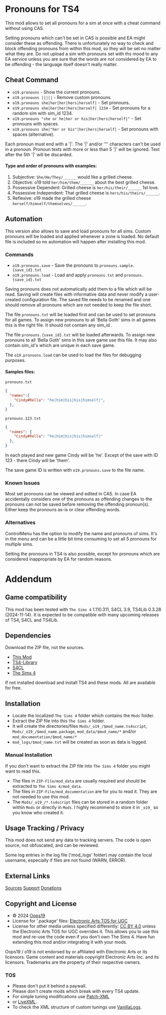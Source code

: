 #  Pronouns for TS4
This mod allows to set all pronouns for a sim at once with a cheat command without using CAS.

Setting pronouns which can't be set in CAS is possible and EA might consider these as offending.
There is unfortunately no way to check and block offending pronouns from within this mod, so they will be set no matter what they are.
Do not upload a sim with pronouns set with ths mood to any EA service unless you are sure that the words are not considered by EA to be offending - the language itself doesn't really matter.

## Cheat Command
* `o19.pronouns` - Show the current pronouns.
* `o19.pronouns |||||` - Remove custom pronouns.
* `o19.pronouns she|her|her|hers|herself|` - Set pronouns.
* `o19.pronouns she|her|her|hers|herself| 1234` - Set pronouns for a random sim with sim_id 1234.
* `o19.pronouns "she or he|her or his|her|hers|herself|"` - Set pronouns with spaces.
* `o19.pronouns she|"her or his"|her|hers|herself|` - Set pronouns with spaces (alternative).

Each pronoun must end with a '|'.
The '|' and/or '"' characters can't be used in a pronoun.
Pronoun texts with more or less than 5 '|' will be ignored.
Text after the 5th '|' will be discarded.

#### Type and order of pronouns with examples:
1. Subjective: `She/He/They/______` would like a grilled cheese.
2. Objective: o19 told `her/him/them/______` about the best grilled cheese.
3. Possessive Dependent: Grilled cheese is `her/his/their/______` 1st love.
4. Possessive Independent: That grilled cheese is `hers/his/theirs/______`.
5. Reflexive: o19 made the grilled cheese `herself/himself/themselves/______`.

## Automation
This version also allows to save and load pronouns for all sims.
Custom pronouns will be loaded and applied whenever a zone is loaded.
No default file is included so no automation will happen after installing this mod.

### Commands
* `o19.pronouns.save` - Save the pronouns to `pronouns.sample.{save_id}.txt`
* `o19.pronouns.load` - Load and apply `pronouns.txt` and `pronouns.{save_id}.txt`

Saving pronouns does not automatically add them to a file which will be read.
Saving will create files with informative data and never modify a user-created configuration file.
The saved file needs to be renamed and one should remove all pronouns which are not needed to keep the file short.

The file `pronouns.txt` will be loaded first and can be used to set pronouns for all games.
To assign new pronouns to all 'Bella Goth' sims in all games this is the right file.
It should not contain any sim_id .

The file `pronouns.{save_id}.txt` will be loaded afterwards.
To assign new pronouns to all 'Bella Goth' sims in this save game use this file.
It may also contain sim_id's which are unique in each save game.

The `o19.pronouns.load` can be used to load the files for debugging purposes.

#### Samples files:
`pronouns.txt`
```json
{
  "names":{
    "Cindy#Rella": "he|him|his|his|himself|",
  }, 
}
```
`pronouns.123.txt`
```json
{
  "names": {
    "Cindy#Rella": "he|him|his|his|himself|"
  },
}
```
In each played and new game Cindy will be 'he'.
Except of the save with ID 123 - there Cindy will be 'them'.

The save game ID is written with `o19.pronouns.save` to the file name.

### Known Issues
Most set pronouns can be viewed and edited in CAS.
In case EA accidentally considers one of the pronouns as offending changes to the pronouns can not be saved before removing the offending pronoun(s).
Either keep the pronouns as-is or clear offending words.

### Alternatives
ControlMenu has the option to modify the name and pronouns of sims.
It's in the menu and can be a little bit time consuming to set all 5 pronouns for multiple sims.

Setting the pronouns in TS4 is also possible, except for pronouns which are considered inappropriate by EA for random reasons.


# Addendum

## Game compatibility
This mod has been tested with `The Sims 4` 1.110.311, S4CL 3.9, TS4Lib 0.3.28 (2024-11-14).
It is expected to be compatible with many upcoming releases of TS4, S4CL and TS4Lib.

## Dependencies
Download the ZIP file, not the sources.
* [This Mod](../../releases/latest)
* [TS4-Library](https://github.com/Oops19/TS4-Library/releases/latest)
* [S4CL](https://github.com/ColonolNutty/Sims4CommunityLibrary/releases/latest)
* [The Sims 4](https://www.ea.com/games/the-sims/the-sims-4)

If not installed download and install TS4 and these mods.
All are available for free.

## Installation
* Locate the localized `The Sims 4` folder which contains the `Mods` folder.
* Extract the ZIP file into this `The Sims 4` folder.
* It will create the directories/files `Mods/_o19_/$mod_name.ts4script`, `Mods/_o19_/$mod_name.package`, `mod_data/$mod_name/*` and/or `mod_documentation/$mod_name/*`
* `mod_logs/$mod_name.txt` will be created as soon as data is logged.

### Manual Installation
If you don't want to extract the ZIP file into `The Sims 4` folder you might want to read this. 
* The files in `ZIP-File/mod_data` are usually required and should be extracted to `The Sims 4/mod_data`.
* The files in `ZIP-File/mod_documentation` are for you to read it. They are not needed to use this mod.
* The `Mods/_o19_/*.ts4script` files can be stored in a random folder within `Mods` or directly in `Mods`. I highly recommend to store it in `_o19_` so you know who created it.

## Usage Tracking / Privacy
This mod does not send any data to tracking servers. The code is open source, not obfuscated, and can be reviewed.

Some log entries in the log file ('mod_logs' folder) may contain the local username, especially if files are not found (WARN, ERROR).

## External Links
[Sources](https://github.com/Oops19/)
[Support](https://discord.gg/d8X9aQ3jbm)
[Donations](https://www.patreon.com/o19)

## Copyright and License
* © 2024 [Oops19](https://github.com/Oops19)
* License for '.package' files: [Electronic Arts TOS for UGC](https://tos.ea.com/legalapp/WEBTERMS/US/en/PC/)  
* License for other media unless specified differently: [CC BY 4.0](https://creativecommons.org/licenses/by/4.0/) unless the Electronic Arts TOS for UGC overrides it.
This allows you to use this mod and re-use the code even if you don't own The Sims 4.
Have fun extending this mod and/or integrating it with your mods.

Oops19 / o19 is not endorsed by or affiliated with Electronic Arts or its licensors.
Game content and materials copyright Electronic Arts Inc. and its licensors. 
Trademarks are the property of their respective owners.

### TOS
* Please don't put it behind a paywall.
* Please don't create mods which break with every TS4 update.
* For simple tuning modifications use [Patch-XML](https://github.com/Oops19/TS4-PatchXML) 
* or [LiveXML](https://github.com/Oops19/TS4-LiveXML).
* To check the XML structure of custom tunings use [VanillaLogs](https://github.com/Oops19/TS4-VanillaLogs).
